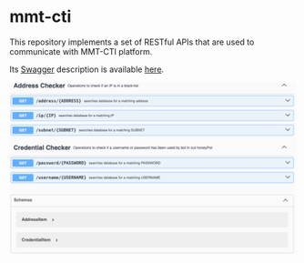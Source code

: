 # mmt-cti
This repository implements a set of RESTful APIs that are used to communicate with MMT-CTI platform.

Its [Swagger](https://swagger.io/) description is available [here](./cti-checker/CTI-IPswagger.json).

<img src="cti-checker/imgs/swagger.png"/>
